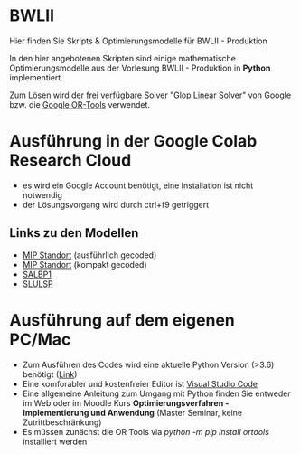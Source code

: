 # BWLII
Hier finden Sie Skripts &amp; Optimierungsmodelle für BWLII - Produktion 

In den hier angebotenen Skripten sind einige mathematische Optimierungsmodelle aus der Vorlesung BWLII - Produktion in **Python** implementiert.

Zum Lösen wird der frei verfügbare Solver "Glop Linear Solver" von Google bzw. die [Google OR-Tools](https://developers.google.com/optimization) verwendet.

# Ausführung in der Google Colab Research Cloud

* es wird ein Google Account benötigt, eine Installation ist nicht notwendig
* der Lösungsvorgang wird durch ctrl+f9 getriggert 
## Links zu den Modellen
* [MIP Standort](https://colab.research.google.com/drive/10B82zAoBaUyhxUjr3VNlhhSiNPs9AUoa?usp=sharing) (ausführlich gecoded)
* [MIP Standort](https://colab.research.google.com/drive/1qEFvXmiMBi9AkOLOGj6wD5Xk3T05hftE?usp=sharing) (kompakt gecoded)
* [SALBP1](https://colab.research.google.com/drive/1sjqX_7IK_bb-_CyTytvugFoYZn7B11Kh?usp=sharing)
* [SLULSP](https://colab.research.google.com/drive/1hhP1X5gk5vHmRTpF7shiTqYHHQBaY-q2?usp=sharing)


# Ausführung auf dem eigenen PC/Mac
* Zum Ausführen des Codes wird eine aktuelle Python Version (>3.6) benötigt ([Link](https://www.python.org/downloads/)) 
* Eine komforabler und kostenfreier Editor ist [Visual Studio Code](https://code.visualstudio.com/)
* Eine allgemeine Anleitung zum Umgang mit Python finden Sie entweder im Web oder im Moodle Kurs **Optimierungsverfahren - Implementierung und Anwendung** (Master Seminar, keine Zutrittbeschränkung)
* Es müssen zunächst die OR Tools via _python -m pip install ortools_ installiert werden
